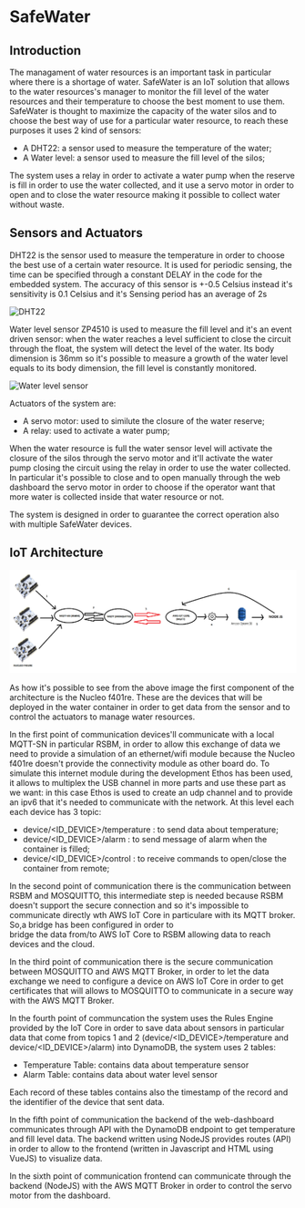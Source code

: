 # SafeWater

## Introduction

The managament of water resources is an important task in particular where there is a shortage of water. SafeWater is an IoT solution that allows to the water resources's manager to monitor the fill level of the water resources and their temperature to choose the best moment to use them.
SafeWater is thought to maximize the capacity of the water silos and to choose the best way of use for a particular water resource, to reach these purposes it uses 2 kind of sensors:

- A DHT22: a sensor used to measure the temperature of the water;
- A Water level: a sensor used to measure the fill level of the silos;

The system uses a relay in order to activate a water pump when the reserve is fill in order to use the water collected, and it use a servo motor in order to open and to close the water resource making it possible to collect water without waste.

## Sensors and Actuators

DHT22 is the sensor used to measure the temperature in order to choose the best use of a certain water resource. It is used for periodic sensing, the time can be specified through a constant DELAY in the code for the embedded system. The accuracy of this sensor is +-0.5 Celsius instead it's sensitivity is 0.1 Celsius and it's Sensing period has an average of 2s

![DHT22](https://encrypted-tbn0.gstatic.com/images?q=tbn:ANd9GcTl4hbNtcYRyk61Te1Oc6CpURJg1IHGcW0OeUMNck-hJ4uDKsvC4lXkHNmg6mThXXZPjs8&usqp=CAU)

Water level sensor ZP4510 is used to measure the fill level and it's an event driven sensor: when  the water reaches a level sufficient to close the circuit through the float, the system will detect the level of the water. Its body dimension is 36mm so it's possible to measure a growth of the water level equals to its body dimension, the fill level is constantly monitored.

![Water level sensor](https://images-na.ssl-images-amazon.com/images/I/61%2BHMmSEonL._AC_SX450_.jpg)

Actuators of the system are: 

- A servo motor: used to similute the closure of the water reserve;
- A relay: used to activate a water pump;

When the water resource is full the water sensor level will activate the closure of the silos through the servo motor and it'll activate the water pump closing the circuit using the relay in order to use the water collected. In particular it's possible to close and to open manually through the web dashboard the servo motor in order to choose if the operator want that more water is collected inside that water resource or not.

The system is designed in order to guarantee the correct operation also with multiple SafeWater devices.

## IoT Architecture

![Scheme](https://github.com/daniele3b/SafeWater/blob/main/images/schema.png)

As how it's possible to see from the above image the first component of the architecture is the Nucleo f401re. These are the devices that will be deployed in the water container in order to get data from the sensor and to control the actuators to manage water resources.

In the first point of communication devices'll communicate with a local MQTT-SN in particular RSBM, in order to allow this exchange of data we need to provide a simulation of an ethernet/wifi module because the Nucleo f401re doesn't provide the connectivity module as other board do. To simulate this internet module during the development Ethos has been used, it allows to multiplex the USB channel in more parts and use these part as we want: in this case Ethos is used to create an udp channel and to provide an ipv6 that it's needed to communicate with the network. At this level each each device has 3 topic:

- device/<ID_DEVICE>/temperature : to send data about temperature;
- device/<ID_DEVICE>/alarm : to send message of alarm when the container is filled;
- device/<ID_DEVICE>/control : to receive commands to open/close the container from remote;


In the second point of communication there is the communication between RSBM and MOSQUITTO, this intermediate step is needed because RSBM doesn't support the secure connection and so it's impossible to communicate directly wth AWS IoT Core in particulare with its MQTT broker. So,a bridge has been configured in order to  
bridge the data from/to AWS IoT Core to RSBM allowing data to reach devices and the cloud.

In the third point of communication there is the secure communication between MOSQUITTO and AWS MQTT Broker, in order to let the data exchange we need to configure a device on AWS IoT Core in order to get certificates that will allows to MOSQUITTO to communicate in a secure way with the AWS MQTT Broker.

In the fourth point of communcation the system uses the Rules Engine provided by the IoT Core in order to save data about sensors in particular data that come from topics 1 and 2 (device/<ID_DEVICE>/temperature and device/<ID_DEVICE>/alarm) into DynamoDB, the system uses 2 tables:

- Temperature Table: contains data about temperature sensor
- Alarm Table: contains data about water level sensor

Each record of these tables contains also the timestamp of the record and the identifier of the device that sent data.

In the fifth point of communication the backend of the web-dashboard communicates through API with the DynamoDB endpoint to get temperature and fill level data. The backend written using NodeJS provides routes (API) in order to allow to the frontend (written in Javascript and HTML using VueJS) to visualize data.

In the sixth point of communication frontend can communicate through the backend (NodeJS) with the AWS MQTT Broker in order to control the servo motor from the dashboard.
